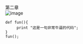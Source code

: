 第二章<br/>
![image](https://github.com/weka-lishihui/dlt/blob/master/image/chapter01.jpg)

```
def fun(){
     print "这是一句非常牛逼的代码";
}
fun();
```
